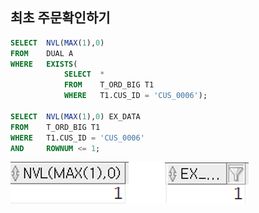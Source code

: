 ## 최초 주문확인하기
```sql
SELECT  NVL(MAX(1),0)
FROM    DUAL A
WHERE   EXISTS(
            SELECT  *
            FROM    T_ORD_BIG T1
            WHERE   T1.CUS_ID = 'CUS_0006');

SELECT  NVL(MAX(1),0) EX_DATA
FROM    T_ORD_BIG T1
WHERE   T1.CUS_ID = 'CUS_0006'
AND     ROWNUM <= 1;
```
<img src="picture/그림56.png" height="10%"/>